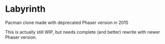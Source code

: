 # Labyrinth
Pacman clone made with deprecated Phaser version in 2015

This is actually still WIP, but needs complete (and better) rewrite with newer Phaser version.
